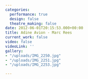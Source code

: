 ```yaml
---
categories:
  performance: true
  design: false
  theatre_making: false
date: 2012-06-01T20:15:53.000+00:00
title: Adine Avion - Marc Rees
current_work: false
video: false
videoLink: ''
gallery:
- "/uploads/IMG_2250.jpg"
- "/uploads/IMG_2251.jpg"
- "/uploads/IMG_2253.jpg"

---
```

